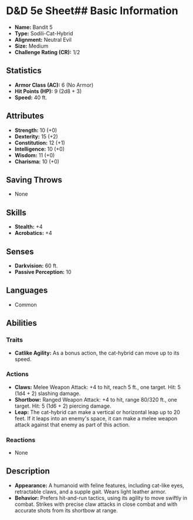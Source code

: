 # D&D 5e Sheet## Basic Information
- **Name:** Bandit 5
- **Type:** Sodili-Cat-Hybrid
- **Alignment:** Neutral Evil
- **Size:** Medium
- **Challenge Rating (CR):** 1/2

## Statistics
- **Armor Class (AC):** 6 (No Armor)
- **Hit Points (HP):** 9 (2d8 + 3)
- **Speed:** 40 ft.

## Attributes
- **Strength:** 10 (+0)
- **Dexterity:** 15 (+2)
- **Constitution:** 12 (+1)
- **Intelligence:** 10 (+0)
- **Wisdom:** 11 (+0)
- **Charisma:** 10 (+0)

## Saving Throws
- None

## Skills
- **Stealth:** +4
- **Acrobatics:** +4

## Senses
- **Darkvision:** 60 ft.
- **Passive Perception:** 10

## Languages
- Common

## Abilities
### Traits
- **Catlike Agility:** As a bonus action, the cat-hybrid can move up to its speed.

### Actions
- **Claws:** Melee Weapon Attack: +4 to hit, reach 5 ft., one target. Hit: 5 (1d4 + 2) slashing damage.
- **Shortbow:** Ranged Weapon Attack: +4 to hit, range 80/320 ft., one target. Hit: 5 (1d6 + 2) piercing damage.
- **Leap:** The cat-hybrid can make a vertical or horizontal leap up to 20 feet. If it leaps into an enemy's space, it can make a melee weapon attack against that enemy as part of this action.

### Reactions
- None

## Description
- **Appearance:** A humanoid with feline features, including cat-like eyes, retractable claws, and a supple gait. Wears light leather armor.
- **Behavior:** Prefers hit-and-run tactics, using its agility to move swiftly in combat. Strikes with precise claw attacks in close combat and with accurate shots from its shortbow at range.
